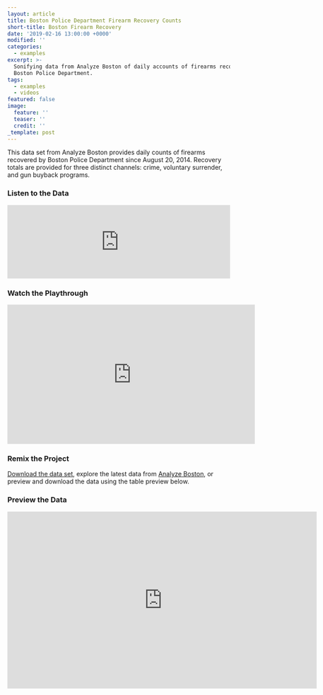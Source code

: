```yaml
---
layout: article
title: Boston Police Department Firearm Recovery Counts
short-title: Boston Firearm Recovery
date: '2019-02-16 13:00:00 +0000'
modified: ''
categories:
  - examples
excerpt: >-
  Sonifying data from Analyze Boston of daily accounts of firearms recovered by
  Boston Police Department.
tags:
  - examples
  - videos
featured: false
image:
  feature: ''
  teaser: ''
  credit: ''
_template: post
---
```




This data set from Analyze Boston provides daily counts of firearms recovered by Boston Police Department since August 20, 2014. Recovery totals are provided for three distinct channels: crime, voluntary surrender, and gun buyback programs.

### Listen to the Data

<iframe width="100%" height="166" scrolling="no" frameborder="no" allow="autoplay" src="https://w.soundcloud.com/player/?url=https%3A//api.soundcloud.com/tracks/579562302%3Fsecret_token%3Ds-VCg2M&color=%23f57c00&auto_play=false&hide_related=false&show_comments=true&show_user=true&show_reposts=false&show_teaser=true"></iframe>

### Watch the Playthrough

<iframe width="560" height="315" src="https://www.youtube.com/embed/k4fOkImzseM" frameborder="0" allow="accelerometer; autoplay; encrypted-media; gyroscope; picture-in-picture" allowfullscreen></iframe>

### Remix the Project

[Download the data set](https://drive.google.com/open?id=1uoQhVh5-c2jlOt92V57EBA0lxhEfTwhv "Analyze Boston - BPD Firearm Recovery Counts "), explore the latest data from [Analyze Boston](https://data.boston.gov/dataset/boston-police-department-firearms-recovery-counts "Analyze Boston - BPD Firearm Recovery Counts"), or preview and download the data using the table preview below.

### Preview the Data

<iframe width="700" height="400" src="https://data.boston.gov/dataset/boston-police-department-firearms-recovery-counts/resource/a3d2260f-8a41-4e95-9134-d14711b0f954/view/50f6dd71-ec18-463f-b65e-ec19ca72ea83" frameBorder="0"></iframe>

